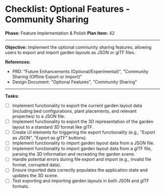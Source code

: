 # Checklist: Optional Features - Community Sharing

**Phase:** Feature Implementation & Polish
**Plan Item:** 42

---

**Objective:** Implement the optional community sharing features, allowing users to export and import garden layouts as JSON or glTF files.

**References:**
- PRD: "Future Enhancements (Optional/Experimental)", "Community Sharing (Offline Export or Import)"
- Design Document: "Optional Features", "Community Sharing"

---

**Tasks:**

- [ ] Implement functionality to export the current garden layout data (including bed configurations, plant placements, and relevant properties) to a JSON file.
- [ ] Implement functionality to export the 3D representation of the garden layout to a standard 3D format like glTF.
- [ ] Create UI elements for triggering the export functionality (e.g., "Export as JSON", "Export as glTF" buttons).
- [ ] Implement functionality to import garden layout data from a JSON file.
- [ ] Implement functionality to import garden layout data from a glTF file, parsing the 3D information and recreating the garden scene.
- [ ] Handle potential errors during file export and import (e.g., invalid file format, corrupted data).
- [ ] Ensure imported data correctly populates the application state and updates the 3D scene.
- [ ] Test exporting and importing garden layouts in both JSON and glTF formats.